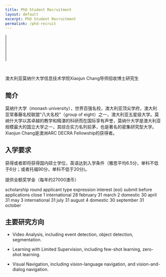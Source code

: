 ```yaml
---
title: PhD Student Recruitment
layout: default
excerpt: PhD Student Recruitment
permalink: /phd-recruit
---
```


| <a href="mailto:cxj273#gmail.com" target="_blank" style="text-align:center; display:block"><i class="fa fa-envelope ai-3x"></i></a> | <a href="{{ site.google_scholar_url }}" target="_blank" style="text-align:center; display:block"><i class="ai ai-google-scholar-square ai-3x"></i></a> | <a href="https://linkedin.com/in/{{ site.linkedin_username }}" target="_blank" style="text-align:center; display:block"><i class="fa fa-linkedin ai-3x"></i></a> | <a href="https://github.com/{{ site.github_username }}" target="_blank" style="text-align:center; display:block"><i class="fa fa-github ai-3x"></i></a> |

<br/>

澳大利亚莫纳什大学信息技术学院Xiaojun Chang导师招收博士研究生

## 简介

莫纳什大学（monash university），世界百强名校，澳大利亚顶尖学府，澳大利亚常春藤名校联盟“八大名校”（group of eight）之一，澳大利亚五星级大学。莫纳什大学以其卓越的教学和精湛的科研而在国际享有声誉，莫纳什大学是澳大利亚规模最大的国立大学之一，其综合实力名列前茅，也是著名的密集研究型大学。Xiaojun Chang是澳洲ARC DECRA Fellowship的获得者。

## 入学要求

获得或者即将获得国内硕士学位，英语达到入学条件（雅思平均6.5分，单科不低于6分；或者托福90分，单科不低于20分)。

提供全额奖学金（每年约27000澳币）

scholarship round        applicant type        expression interest (eoi) submit before        applications close
1                         international                   28 february                               31 march
2                         domestic                        30 april                                  31 may
3                         international                   31 july                                   31 august
4                         domestic                        30 september                              31 october

## 主要研究方向

- Video Analysis, including event detection, object detection, segmentation.

- Learning with Limited Supervision, including few-shot learning, zero-shot learning.

- Visual Navigation, including vision-language navigation, and vision-and-dialog navigation.
